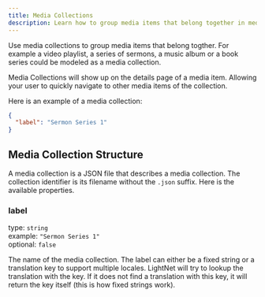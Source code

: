 ```yaml
---
title: Media Collections
description: Learn how to group media items that belong together in media collections.
---
```


Use media collections to group media items that belong togther. For example a video playlist, a series of sermons, a music album or a book series could be modeled as a media collection.

Media Collections will show up on the details page of a media item. Allowing your user to quickly navigate to other media items of the collection.

Here is an example of a media collection:

```json title="src/content/media-collections/sermon-series-1.json"
{
  "label": "Sermon Series 1"
}
```

## Media Collection Structure

A media collection is a JSON file that describes a media collection. The collection identifier is its filename without the `.json` suffix. Here is the available properties.

### label

type: `string` \
example: `"Sermon Series 1"` \
optional: `false`

The name of the media collection. The label can either be a fixed string or a translation key to support multiple locales. LightNet will try to lookup the translation with the key. If it does not find a translation with this key, it will return the key itself (this is how fixed strings work).
